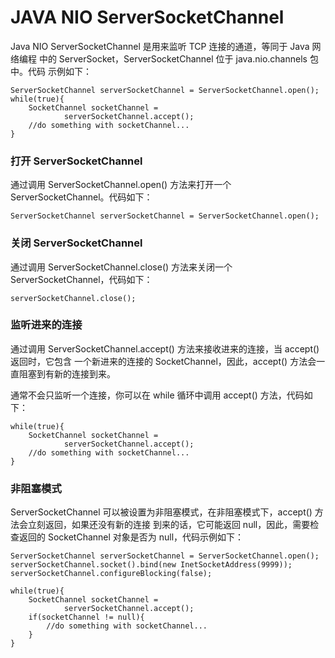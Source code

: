 # JAVA NIO ServerSocketChannel

Java NIO ServerSocketChannel 是用来监听 TCP 连接的通道，等同于 Java 网络编程
中的 ServerSocket，ServerSocketChannel 位于 java.nio.channels 包中。代码
示例如下：
```
ServerSocketChannel serverSocketChannel = ServerSocketChannel.open();
while(true){
    SocketChannel socketChannel =
            serverSocketChannel.accept();
    //do something with socketChannel...
}
```
### 打开 ServerSocketChannel
通过调用 ServerSocketChannel.open() 方法来打开一个 ServerSocketChannel。代码如下：
``` 
ServerSocketChannel serverSocketChannel = ServerSocketChannel.open();
```
### 关闭 ServerSocketChannel
通过调用 ServerSocketChannel.close() 方法来关闭一个 ServerSocketChannel，代码如下：
```
serverSocketChannel.close();
```
### 监听进来的连接
通过调用 ServerSocketChannel.accept() 方法来接收进来的连接，当 accept() 返回时，它包含
一个新进来的连接的 SocketChannel，因此，accept() 方法会一直阻塞到有新的连接到来。

通常不会只监听一个连接，你可以在 while 循环中调用 accept() 方法，代码如下：
``` 
while(true){
    SocketChannel socketChannel =
            serverSocketChannel.accept();
    //do something with socketChannel...
}
```
### 非阻塞模式
ServerSocketChannel 可以被设置为非阻塞模式，在非阻塞模式下，accept() 方法会立刻返回，如果还没有新的连接
到来的话，它可能返回 null，因此，需要检查返回的 SocketChannel 对象是否为 null，代码示例如下：

```
ServerSocketChannel serverSocketChannel = ServerSocketChannel.open();
serverSocketChannel.socket().bind(new InetSocketAddress(9999));
serverSocketChannel.configureBlocking(false);

while(true){
    SocketChannel socketChannel =
            serverSocketChannel.accept();
    if(socketChannel != null){
        //do something with socketChannel...
    }
}
```
